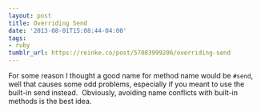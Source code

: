 ```yaml
---
layout: post
title: Overriding Send
date: '2013-08-01T15:08:44-04:00'
tags:
- ruby
tumblr_url: https://reinke.co/post/57083999206/overriding-send
---
```

For some reason I thought a good name for method name would be `#send`, well that causes some odd problems, especially if you meant to use the built-in send instead. &nbsp;Obviously, avoiding name conflicts with built-in methods is the best idea.


